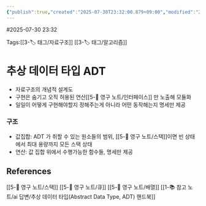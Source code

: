 ```yaml
---
{"publish":true,"created":"2025-07-30T23:32:00.879+09:00","modified":"2025-08-06T21:03:23.257+09:00","cssclasses":""}
---
```


#2025-07-30 23:32

Tags:[[3-🏷️ 태그/자료구조]] [[3-🏷️ 태그/알고리즘]]

# 추상 데이터 타입 ADT
- 자료구조의 개념적 설계도
- 구현은 숨기고 오직 허용된 연산[[5-💎 영구 노트/인터페이스]] 만 노출해 모듈화
- 일일이 어떻게 구현해야할지 정해주는게 아니라 어떤 동작해는지 명세만 제공
### 구조
- 값집합: ADT 가 취할 수 있는 원소들의 범위, [[5-💎 영구 노트/스택]]이면 빈 상태에서 최대 용량까지 모든 스택 상태
- 연산: 값 집합 위에서 수행가능한 함수들, 명세만 제공
## References
 [[5-💎 영구 노트/스택]]
 [[5-💎 영구 노트/큐]]
[[5-💎 영구 노트/배열]]
 [[1-📚 참고 노트/ai 답변/추상 데이터 타입(Abstract Data Type, ADT) 핸드북]]